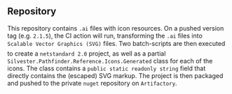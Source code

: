 ## Repository

This repository contains `.ai` files with icon resources. On a pushed version tag (e.g. `2.1.5`), the CI action will run, transforming the `.ai` files into `Scalable Vector Graphics (SVG)` files. Two batch-scripts are then executed to create a `netstandard 2.0` project, as well as a partial `Silvester.Pathfinder.Reference.Icons.Generated` class for each of the icons. The class contains a `public static readonly string` field that directly contains the (escaped) SVG markup. The project is then packaged and pushed to the private `nuget` repository on `Artifactory`.
